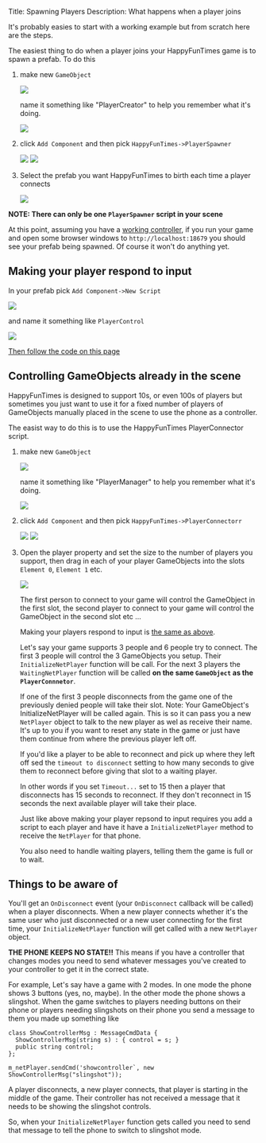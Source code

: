 Title: Spawning Players
Description: What happens when a player joins

It's probably easies to start with a working example but from scratch
here are the steps.

The easiest thing to do when a player joins your HappyFunTimes game
is to spawn a prefab. To do this

1.  make new `GameObject`

    <img src="images/create-game-object.png" class="halfsize lesson" />

    name it something like "PlayerCreator" to help you remember
    what it's doing.

    <img src="images/name-gameobject.png" class="halfsize lesson" />

2.  click `Add Component` and then pick `HappyFunTimes->PlayerSpawner`

    <img src="images/hft-components.png" class="halfsize lesson" />

    <img src="images/hft-playerspawner-script.png" class="halfsize" />

3.  Select the prefab you want HappyFunTimes to birth each time
    a player connects

    <img src="images/playerspawner.png" class="halfsize lesson" />

**NOTE: There can only be one `PlayerSpawner` script in your scene**

At this point, assuming you have a [working controller](self-control.md), if you
run your game and open some browser windows to `http://localhost:18679` you should
see your prefab being spawned. Of course it won't do anything yet.

## Making your player respond to input

In your prefab pick `Add Component->New Script`

<img src="images/new-script.png" class="halfsize lesson" />

and name it something like `PlayerControl`

<img src="images/playercontrol-script.png" class="halfsize lesson" />

[Then follow the code on this page](basics.md#how-it-works)

## Controlling GameObjects already in the scene

HappyFunTimes is designed to support 10s, or even 100s of players
but sometimes you just want to use it for a fixed number of
players of GameObjects manually placed in the scene to use the phone
as a controller.

The easist way to do this is to use the HappyFunTimes PlayerConnector
script.

1.  make new `GameObject`

    <img src="images/create-game-object.png" class="halfsize lesson" />

    name it something like "PlayerManager" to help you remember
    what it's doing.

    <img src="images/name-gameobject.png" class="halfsize lesson" />

2.  click `Add Component` and then pick `HappyFunTimes->PlayerConnectorr`

    <img src="images/hft-components.png" class="halfsize lesson" />

    <img src="images/hft-playerconnector-script.png" class="halfsize" />

3.  Open the player property and set the size to the number of players
    you support, then drag in each of your player GameObjects into the
    slots `Element 0`, `Element 1` etc.

    <img src="images/playerconnector.png" class="halfsize lesson" />

    The first person to connect to your game will control the GameObject
    in the first slot, the second player to connect to your game will
    control the GameObject in the second slot etc ...

    Making your players respond to input is [the same as above](#making-your-player-respond-to-input).

    Let's say your game supports 3 people and 6 people try to connect. The first 3
    people will control the 3 GameObjects you setup. Their `InitializeNetPlayer`
    function will be call. For the next 3 players the `WaitingNetPlayer` function
    will be called **on the same `GameObject` as the `PlayerConnnetor`**.

    If one of the first 3 people disconnects from the game one of the
    previously denied people will take their slot. Note: Your GameObject's
    InitializeNetPlayer will be called again. This is so it can pass you a new
    `NetPlayer` object to talk to the new player as wel as receive their name.
    It's up to you if you want to reset any state in the game or just have them
    continue from where the previous player left off.

    If you'd like a player to be able to reconnect and pick up where they left
    off sed the `timeout to disconnect` setting to how many seconds to give
    them to reconnect before giving that slot to a waiting player.

    In other words if you set `Timeout...` set to 15
    then a player that disconnects has 15 seconds to reconnect. If they don't
    reconnect in 15 seconds the next available player will take their place.

    Just like above making your player repsond to input requires you
    add a script to each player and have it have a `InitializeNetPlayer`
    method to receive the `NetPlayer` for that phone.

    You also need to handle waiting players, telling them the game is
    full or to wait.

## Things to be aware of

You'll get an `OnDisconnect` event (your `OnDisconnect` callback will be called)
when a player disconnects. When a new player connects whether it's the same user
who just disconnected or a new user connecting for the first time,
your `InitializeNetPlayer` function will get called with a new
`NetPlayer` object.

**THE PHONE KEEPS NO STATE!!** This means if you have a controller that changes
modes you need to send whatever messages you've created to your controller to
get it in the correct state.

For example, Let's say have a game with 2 modes. In one mode the phone
shows 3 buttons (yes, no, maybe). In the other mode the phone shows a slingshot.
When the game switches to players needing buttons on their phone or players
needing slingshots on their phone you send a message to them you made up something
like

    class ShowControllerMsg : MessageCmdData {
      ShowControllerMsg(string s) : { control = s; }
      public string control;
    };

    m_netPlayer.sendCmd('showcontroller`, new ShowControllerMsg("slingshot"));

A player disconnects, a new player connects, that player is starting in the middle
of the game. Their controller has not received a message that it needs to be showing
the slingshot controls.

So, when your `InitializeNetPlayer` function gets called you need to send that
message to tell the phone to switch to slingshot mode.


